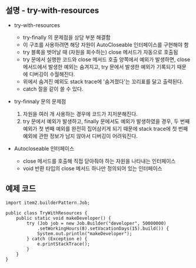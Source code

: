 ## 설명 - try-with-resources

- try-with-resources
  - try-finally 의 문제점을 상당 부분 해결함
  - 이 구조를 사용하려면 해당 자원이 AutoCloseable 인터페이스를 구현해야 함
  - try 블록을 벗어날 때 (자원을 회수하는) close 메서드가 자동으로 호출됨
  - try 문에서 실행한 코드와 close 메서드 호출 양쪽에서 예외가 발생하면, close 메서드에서 발생한 예외는 숨겨지고, try 문에서 발생한 예외가 기록되기 때문에 디버깅이 수월해진다.
  - 위에서 숨겨진 예외도 stack trace에 '숨겨졌다'는 꼬리표를 달고 출력된다.
  - catch 절을 같이 쓸 수 있다.


- try-finnaly 문의 문제점
  1. 자원을 여러 개 사용하는 경우에 코드가 지저분해진다.
  2. try 문에서 예외가 발생하고, finally 문에서도 예외가 발생하였을 경우, 두 번째 예외가 첫 번째 예외를 완전히 집어삼키게 되기 때문에 stack trace에 첫 번째 예외에 관한 정보가 남지 않아서 디버깅이 어려워진다.


- Autocloseable 인터페이스
  - close 메서드를 호출해 직접 닫아줘야 하는 자원을 나타내는 인터페이스
  - void 반환 타입의 close 메서드 하나만 정의되어 있는 인터페이스

## 예제 코드

    import item2.builderPattern.Job;

    public class TryWithResources {
        public static void makeDeveloper() {
            try (Job job = new Job.Builder("developer", 50000000)
                .setWorkingHours(8).setVacationDays(15).build()) {
                System.out.println("makeDeveloper");
            } catch (Exception e) {
                e.printStackTrace();
            }
        }
    }
